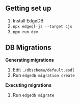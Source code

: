 ## Getting set up

1. Install EdgeDB
2. `npx edgeql-js --target cjs`
3. `npm run dev`

## DB Migrations

**Generating migrations**

1. Edit `./dbschema/default.esdl`
2. Run `edgedb migration create`

**Executing migrations**

1. Run `edgedb migrate`
